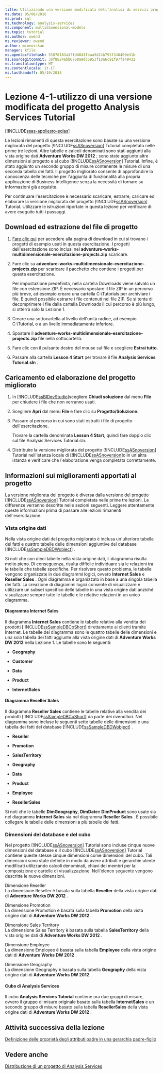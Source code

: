 ```yaml
---
title: Utilizzando una versione modificata dell'analisi di servizi progetto Tutorial | Documenti Microsoft
ms.date: 05/08/2018
ms.prod: sql
ms.technology: analysis-services
ms.component: multidimensional-models
ms.topic: tutorial
ms.author: owend
ms.reviewer: owend
author: minewiskan
manager: kfile
ms.openlocfilehash: 55878183a3ffd4043fbaa9d24b795f346409e31b
ms.sourcegitcommit: 38f8824abb6760a9dc6953f10a6c91f97fa48432
ms.translationtype: HT
ms.contentlocale: it-IT
ms.lasthandoff: 05/10/2018
---
```

# <a name="lesson-4-1---using-a-modified-version-of-the-analysis-services-tutorial-project"></a>Lezione 4-1-utilizzo di una versione modificata del progetto Analysis Services Tutorial
[!INCLUDE[ssas-appliesto-sqlas](../includes/ssas-appliesto-sqlas.md)]

Le lezioni rimanenti di questa esercitazione sono basate su una versione migliorata del progetto [!INCLUDE[ssASnoversion](../includes/ssasnoversion-md.md)] Tutorial completato nelle prime tre lezioni. Altre tabelle e calcoli denominati sono stati aggiunti alla vista origine dati **Adventure Works DW 2012** ; sono state aggiunte altre dimensioni al progetto e al cubo [!INCLUDE[ssASnoversion](../includes/ssasnoversion-md.md)] Tutorial. Infine, è stato aggiunto un secondo gruppo di misure contenente le misure di una seconda tabella dei fatti. Il progetto migliorato consente di approfondire la conoscenza delle tecniche per l'aggiunta di funzionalità alla propria applicazione di Business Intelligence senza la necessità di tornare su informazioni già acquisite.  
  
Per continuare l'esercitazione è necessario scaricare, estrarre, caricare ed elaborare la versione migliorata del progetto [!INCLUDE[ssASnoversion](../includes/ssasnoversion-md.md)] Tutorial.  Utilizzare le istruzioni riportate in questa lezione per verificare di avere eseguito tutti i passaggi.  
  
## <a name="downloading-and-extracting-the-project-file"></a>Download ed estrazione del file di progetto  
  
1.  [Fare clic qui](https://github.com/Microsoft/sql-server-samples/releases/tag/adventureworks-analysis-services) per accedere alla pagina di download in cui si trovano i progetti di esempio usati in questa esercitazione. I progetti dell'esercitazione sono inclusi nel **adventure-works-multidimensionale-esercitazione-projects.zip** scaricare.  
  
2.  Fare clic su **adventure-works-multidimensionale-esercitazione-projects.zip** per scaricare il pacchetto che contiene i progetti per questa esercitazione.  
  
    Per impostazione predefinita, nella cartella Downloads viene salvato un file con estensione ZIP. È necessario spostare il file ZIP in un percorso più breve, ad esempio creare una cartella C:\Tutorials per archiviare i file.  È quindi possibile estrarre i file contenuti nel file ZIP. Se si tenta di decomprimere i file dalla cartella Downloads il cui percorso è più lungo, si otterrà solo la Lezione 1.  
  
3.  Creare una sottocartella al livello dell'unità radice, ad esempio C:\Tutorial, o a un livello immediatamente inferiore.  
  
4.  Spostare il **adventure-works-multidimensionale-esercitazione-projects.zip** file nella sottocartella.  
  
5.  Fare clic con il pulsante destro del mouse sul file e scegliere **Estrai tutto**.  
  
6.  Passare alla cartella **Lesson 4 Start** per trovare il file **Analysis Services Tutorial.sln** .  
  
## <a name="loading-and-processing-the-enhanced-project"></a>Caricamento ed elaborazione del progetto migliorato  
  
1.  In [!INCLUDE[ssBIDevStudio](../includes/ssbidevstudio-md.md)]scegliere **Chiudi soluzione** dal menu **File** per chiudere i file che non verranno usati.  
  
2.  Scegliere **Apri** dal menu **File** e fare clic su **Progetto/Soluzione**.  
  
3.  Passare al percorso in cui sono stati estratti i file di progetto dell'esercitazione.  
  
    Trovare la cartella denominata **Lesson 4 Start**, quindi fare doppio clic sul file Analysis Services Tutorial.sln.  
  
4.  Distribuire la versione migliorata del progetto [!INCLUDE[ssASnoversion](../includes/ssasnoversion-md.md)] Tutorial nell'istanza locale di [!INCLUDE[ssASnoversion](../includes/ssasnoversion-md.md)]o in un'altra istanza e verificare che l'elaborazione venga completata correttamente.  
  
## <a name="understanding-the-enhancements-to-the-project"></a>Informazioni sui miglioramenti apportati al progetto  
La versione migliorata del progetto è diversa dalla versione del progetto [!INCLUDE[ssASnoversion](../includes/ssasnoversion-md.md)] Tutorial completata nelle prime tre lezioni. Le differenze verranno descritte nelle sezioni seguenti. Leggere attentamente queste informazioni prima di passare alle lezioni rimanenti dell'esercitazione.  
  
### <a name="data-source-view"></a>Vista origine dati  
Nella vista origine dati del progetto migliorato è inclusa un'ulteriore tabella dei fatti e quattro tabelle delle dimensioni aggiuntive del database [!INCLUDE[ssSampleDBDWobject](../includes/sssampledbdwobject-md.md)] .  
  
Si noti che con dieci tabelle nella vista origine dati, il diagramma <All Tables> risulta molto pieno. Di conseguenza, risulta difficile individuare sia le relazioni tra le tabelle che tabelle specifiche. Per risolvere questo problema, le tabelle vengono organizzate in due diagrammi logici, ovvero **Internet Sales** e **Reseller Sales** . Ogni diagramma è organizzato in base a una singola tabella dei fatti. La creazione di diagrammi logici consente di visualizzare e utilizzare un subset specifico delle tabelle in una vista origine dati anziché visualizzare sempre tutte le tabelle e le relative relazioni in un unico diagramma.  
  
#### <a name="internet-sales-diagram"></a>Diagramma Internet Sales  
Il diagramma **Internet Sales** contiene le tabelle relative alla vendita dei prodotti [!INCLUDE[ssSampleDBCoShort](../includes/sssampledbcoshort-md.md)] direttamente ai clienti tramite Internet. Le tabelle del diagramma sono le quattro tabelle delle dimensioni e una sola tabella dei fatti aggiunte alla vista origine dati di **Adventure Works DW 2012** nella Lezione 1. Le tabelle sono le seguenti:  
  
-   **Geography**  
  
-   **Customer**  
  
-   **Data**  
  
-   **Product**  
  
-   **InternetSales**  
  
#### <a name="reseller-sales-diagram"></a>Diagramma Reseller Sales  
Il diagramma **Reseller Sales** contiene le tabelle relative alla vendita dei prodotti [!INCLUDE[ssSampleDBCoShort](../includes/sssampledbcoshort-md.md)] da parte dei rivenditori. Nel diagramma sono incluse le seguenti sette tabelle delle dimensioni e una tabella dei fatti del database [!INCLUDE[ssSampleDBDWobject](../includes/sssampledbdwobject-md.md)] .  
  
-   **Reseller**  
  
-   **Promotion**  
  
-   **SalesTerritory**  
  
-   **Geography**  
  
-   **Data**  
  
-   **Product**  
  
-   **Employee**  
  
-   **ResellerSales**  
  
Si noti che le tabelle **DimGeography**, **DimDate**e **DimProduct** sono usate sia nel diagramma **Internet Sales** sia nel diagramma **Reseller Sales** . È possibile collegare le tabelle delle dimensioni a più tabelle dei fatti.  
  
### <a name="database-and-cube-dimensions"></a>Dimensioni del database e del cubo  
Nel progetto [!INCLUDE[ssASnoversion](../includes/ssasnoversion-md.md)] Tutorial sono incluse cinque nuove dimensioni del database e il cubo [!INCLUDE[ssASnoversion](../includes/ssasnoversion-md.md)] Tutorial contiene queste stesse cinque dimensioni come dimensioni del cubo. Tali dimensioni sono state definite in modo da avere attributi e gerarchie utente modificati utilizzando calcoli denominati, chiavi dei membri per la composizione e cartelle di visualizzazione. Nell'elenco seguente vengono descritte le nuove dimensioni.  
  
Dimensione Reseller  
La dimensione Reseller è basata sulla tabella **Reseller** della vista origine dati di **Adventure Works DW 2012** .  
  
Dimensione Promotion  
La dimensione Promotion è basata sulla tabella **Promotion** della vista origine dati di **Adventure Works DW 2012** .  
  
Dimensione Sales Territory  
La dimensione Sales Territory è basata sulla tabella **SalesTerritory** della vista origine dati di **Adventure Works DW 2012** .  
  
Dimensione Employee  
La dimensione Employee è basata sulla tabella **Employee** della vista origine dati di **Adventure Works DW 2012** .  
  
Dimensione Geography  
La dimensione Geography è basata sulla tabella **Geography** della vista origine dati di **Adventure Works DW 2012** .  
  
#### <a name="analysis-services-cube"></a>Cubo di Analysis Services  
Il cubo **Analysis Services Tutorial** contiene ora due gruppi di misure, ovvero il gruppo di misure originale basato sulla tabella **InternetSales** e un secondo gruppo di misure basato sulla tabella **ResellerSales** della vista origine dati di **Adventure Works DW 2012** .  
  
## <a name="next-task-in-lesson"></a>Attività successiva della lezione  
[Definizione delle proprietà degli attributi padre in una gerarchia padre-figlio](../analysis-services/lesson-4-2-defining-parent-attribute-properties-in-a-parent-child-hierarchy.md)  
  
## <a name="see-also"></a>Vedere anche  
[Distribuzione di un progetto di Analysis Services](../analysis-services/lesson-2-5-deploying-an-analysis-services-project.md)  
  
